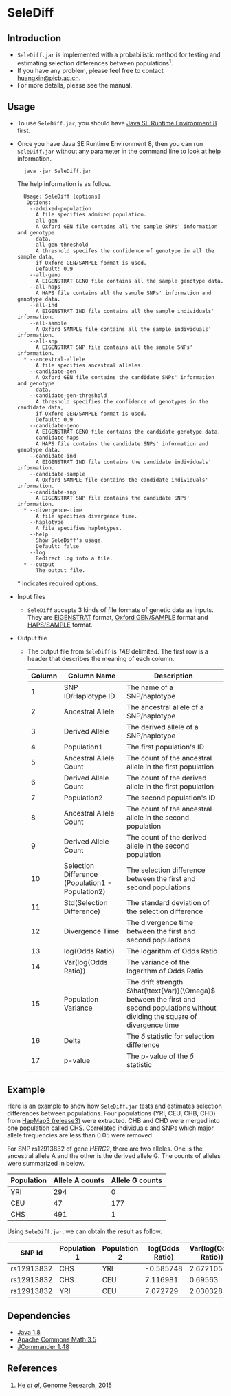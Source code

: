 # SeleDiff

## Introduction
- `SeleDiff.jar` is implemented with a probabilistic method for testing and estimating selection differences between populations<sup>1</sup>.
- If you have any problem, please feel free to contact huangxin@picb.ac.cn.
- For more details, please see the manual.

## Usage
- To use `SeleDiff.jar`, you should have [Java SE Runtime Environment 8](http://www.oracle.com/technetwork/java/javase/downloads/jre8-downloads-2133155.html) first.
- Once you have Java SE Runtime Environment 8, then you can run `SeleDiff.jar` without any parameter in the command line to look at help information.

		java -jar SeleDiff.jar

    The help information is as follow.

		Usage: SeleDiff [options]
         Options:
          --admixed-population
            A file specifies admixed population.
          --all-gen
            A Oxford GEN file contains all the sample SNPs' information and genotype
            data.
          --all-gen-threshold
            A threshold specifes the confidence of genotype in all the sample data,
            if Oxford GEN/SAMPLE format is used.
            Default: 0.9
          --all-geno
            A EIGENSTRAT GENO file contains all the sample genotype data.
          --all-haps
            A HAPS file contains all the sample SNPs' information and genotype data.
          --all-ind
            A EIGENSTRAT IND file contains all the sample individuals' information.
          --all-sample
            A Oxford SAMPLE file contains all the sample individuals' information.
          --all-snp
            A EIGENSTRAT SNP file contains all the sample SNPs' information.
        * --ancestral-allele
            A file specifies ancestral alleles.
          --candidate-gen
            A Oxford GEN file contains the candidate SNPs' information and genotype
            data.
          --candidate-gen-threshold
            A threshold specifies the confidence of genotypes in the candidate data,
            if Oxford GEN/SAMPLE format is used.
            Default: 0.9
          --candidate-geno
            A EIGENSTRAT GENO file contains the candidate genotype data.
          --candidate-haps
            A HAPS file contains the candidate SNPs' information and genotype data.
          --candidate-ind
            A EIGENSTRAT IND file contains the candidate individuals' information.
          --candidate-sample
            A Oxford SAMPLE file contains the candidate individuals' information.
          --candidate-snp
            A EIGENSTRAT SNP file contains the candidate SNPs' information.
        * --divergence-time
            A file specifies divergence time.
          --haplotype
            A file specifies haplotypes.
          --help
            Show SeleDiff's usage.
            Default: false
          --log
            Redirect log into a file.
        * --output
            The output file.
        
    \* indicates required options.

- Input files
    - `SeleDiff` accepts 3 kinds of file formats of genetic data as inputs. They are [EIGENSTRAT](http://genepath.med.harvard.edu/~reich/InputFileFormats.htm) format, [Oxford GEN/SAMPLE](http://www.stats.ox.ac.uk/~marchini/software/gwas/file_format.html)
format and [HAPS/SAMPLE](https://mathgen.stats.ox.ac.uk/genetics_software/shapeit/shapeit.html#formats) format.
- Output file
    - The output file from `SeleDiff` is *TAB* delimited. The first row is a header that describes the meaning of
each column.

        | Column | Column Name | Description |
        | ------ | ----------- | ----------- |
        | 1 | SNP ID/Haplotype ID | The name of a SNP/haplotype |
        | 2 | Ancestral Allele | The ancestral allele of a SNP/haplotype |
        | 3 | Derived Allele | The derived allele of a SNP/haplotype |
        | 4 | Population1 | The first population's ID |
        | 5 | Ancestral Allele Count | The count of the ancestral allele in the first population |
        | 6 | Derived Allele Count | The count of the derived allele in the first population |
        | 7 | Population2 | The second population's ID |
        | 8 | Ancestral Allele Count | The count of the ancestral allele in the second population |
        | 9 | Derived Allele Count | The count of the derived allele in the second population | 
        | 10 | Selection Difference (Population1 - Population2) | The selection difference between the first and second populations |
        | 11 | Std(Selection Difference) | The standard deviation of the selection difference |
        | 12 | Divergence Time | The divergence time between the first and second populations |
        | 13 | log(Odds Ratio) | The logarithm of Odds Ratio |
        | 14 | Var(log(Odds Ratio)) | The variance of the logarithm of Odds Ratio |
        | 15 | Population Variance | The drift strength $\hat{\text{Var}}(\Omega)$ between the first and second populations without dividing the square of divergence time |
        | 16 | Delta | The $\delta$ statistic for selection difference |
        | 17 | p-value | The p-value of the $\delta$ statistic |


## Example
Here is an example to show how `SeleDiff.jar` tests and estimates selection differences between populations. Four populations (YRI, CEU, CHB, CHD) from [HapMap3 (release3)](http://hapmap.ncbi.nlm.nih.gov/) were extracted. CHB and CHD were merged into one population called CHS. Correlated individuals and SNPs which major allele frequencies are less than 0.05 were removed.

For SNP rs12913832 of gene *HERC2*, there are two alleles. One is the ancestral allele A and the other is the derived allele G. The counts of alleles were summarized in below.

| Population | Allele A counts | Allele G counts |
| --- | --- | --- |
| YRI | 294 | 0   |
| CEU | 47  | 177 |
| CHS | 491 | 1   |

Using `SeleDiff.jar`, we can obtain the result as follow.

| SNP Id | Population 1 | Population 2 | log(Odds Ratio) | Var(log(Odds Ratio)) | Var(Omega) | delta | p-value |
| ------ | ------------ | ------------ | --------------- | -------------------- | ---------- | ----- | ------- |
| rs12913832 | CHS      | YRI          | -0.585748       | 2.672105         | 3.852386   | 0.052587 | 0.818622 |
| rs12913832 | CHS      | CEU          | 7.116981        | 0.69563          | 1.875915   | 19.696884 | 9.0E-6  |
| rs12913832 | YRI      | CEU          | 7.072729        | 2.030328         | 2.935674   | 11.947648 | 5.47E-4 |

## Dependencies
- [Java 1.8](http://www.oracle.com/technetwork/java/javase/downloads/jdk8-downloads-2133151.html)
- [Apache Commons Math 3.5](https://commons.apache.org/proper/commons-math/index.html)
- [JCommander 1.48](http://mvnrepository.com/artifact/com.beust/jcommander/1.48)


## References
1. [He *et al*, Genome Research, 2015](http://genome.cshlp.org/content/early/2015/10/13/gr.192336.115.abstract)
